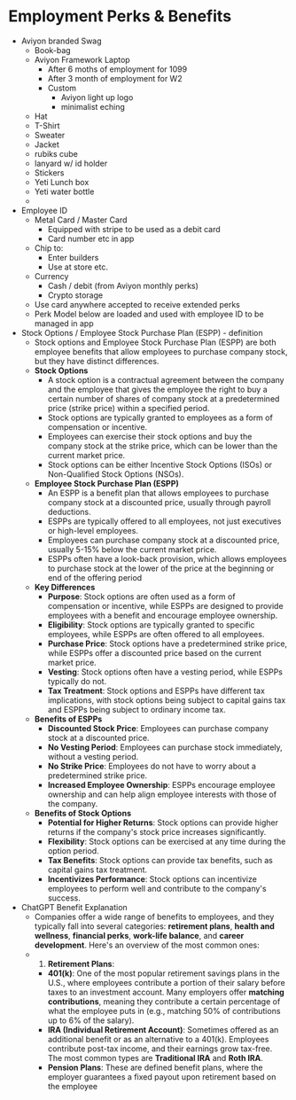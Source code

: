 # Employment Perks & Benefits

- Aviyon branded Swag
    - Book-bag
    - Aviyon Framework Laptop
        - After 6 moths of employment for 1099
        - After 3 month of employment for W2
        - Custom
            - Aviyon light up logo
            - minimalist eching
    - Hat
    - T-Shirt
    - Sweater
    - Jacket
    - rubiks cube
    - lanyard w/ id holder
    - Stickers
    - Yeti Lunch box
    - Yeti water bottle
    - 
- Employee ID
    - Metal Card / Master Card
        - Equipped with stripe to be used as a debit card
        - Card number etc in app
    - Chip to:
        - Enter builders
        - Use at store etc.
    - Currency
        - Cash / debit (from Aviyon monthly perks)
        - Crypto storage
    - Use card anywhere accepted to receive extended perks
    - Perk Model below are loaded and used with employee ID to be managed in app
- Stock Options / Employee Stock Purchase Plan (ESPP) - definition
    - Stock options and Employee Stock Purchase Plan (ESPP) are both employee benefits that allow employees to purchase company stock, but they have distinct differences.
    - **Stock Options**
        - A stock option is a contractual agreement between the company and the employee that gives the employee the right to buy a certain number of shares of company stock at a predetermined price (strike price) within a specified period.
        - Stock options are typically granted to employees as a form of compensation or incentive.
        - Employees can exercise their stock options and buy the company stock at the strike price, which can be lower than the current market price.
        - Stock options can be either Incentive Stock Options (ISOs) or Non-Qualified Stock Options (NSOs).
    - **Employee Stock Purchase Plan (ESPP)**
        - An ESPP is a benefit plan that allows employees to purchase company stock at a discounted price, usually through payroll deductions.
        - ESPPs are typically offered to all employees, not just executives or high-level employees.
        - Employees can purchase company stock at a discounted price, usually 5-15% below the current market price.
        - ESPPs often have a look-back provision, which allows employees to purchase stock at the lower of the price at the beginning or end of the offering period
    - **Key Differences**
        - **Purpose**: Stock options are often used as a form of compensation or incentive, while ESPPs are designed to provide employees with a benefit and encourage employee ownership.
        - **Eligibility**: Stock options are typically granted to specific employees, while ESPPs are often offered to all employees.
        - **Purchase Price**: Stock options have a predetermined strike price, while ESPPs offer a discounted price based on the current market price.
        - **Vesting**: Stock options often have a vesting period, while ESPPs typically do not.
        - **Tax Treatment**: Stock options and ESPPs have different tax implications, with stock options being subject to capital gains tax and ESPPs being subject to ordinary income tax.
    - **Benefits of ESPPs**
        - **Discounted Stock Price**: Employees can purchase company stock at a discounted price.
        - **No Vesting Period**: Employees can purchase stock immediately, without a vesting period.
        - **No Strike Price**: Employees do not have to worry about a predetermined strike price.
        - **Increased Employee Ownership**: ESPPs encourage employee ownership and can help align employee interests with those of the company.
    - **Benefits of Stock Options**
        - **Potential for Higher Returns**: Stock options can provide higher returns if the company's stock price increases significantly.
        - **Flexibility**: Stock options can be exercised at any time during the option period.
        - **Tax Benefits**: Stock options can provide tax benefits, such as capital gains tax treatment.
        - **Incentivizes Performance**: Stock options can incentivize employees to perform well and contribute to the company's success.
- ChatGPT Benefit Explanation
    - Companies offer a wide range of benefits to employees, and they typically fall into several categories: **retirement plans**, **health and wellness**, **financial perks**, **work-life balance**, and **career development**. Here's an overview of the most common ones:
    - 1. **Retirement Plans**:
        - **401(k)**: One of the most popular retirement savings plans in the U.S., where employees contribute a portion of their salary before taxes to an investment account. Many employers offer **matching contributions**, meaning they contribute a certain percentage of what the employee puts in (e.g., matching 50% of contributions up to 6% of the salary).
        - **IRA (Individual Retirement Account)**: Sometimes offered as an additional benefit or as an alternative to a 401(k). Employees contribute post-tax income, and their earnings grow tax-free. The most common types are **Traditional IRA** and **Roth IRA**.
        - **Pension Plans**: These are defined benefit plans, where the employer guarantees a fixed payout upon retirement based on the employee